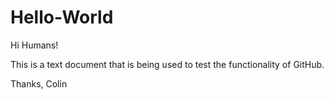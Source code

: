 # Hello-World

Hi Humans!

This is a text document that is being used to test the functionality of GitHub.

Thanks,
Colin
